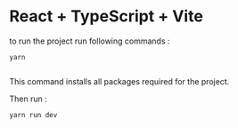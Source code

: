 # React + TypeScript + Vite
  

to run the project run following commands :

```
yarn 
    
```

This command installs all packages required for the project.

Then run :

```
yarn run dev
    
```